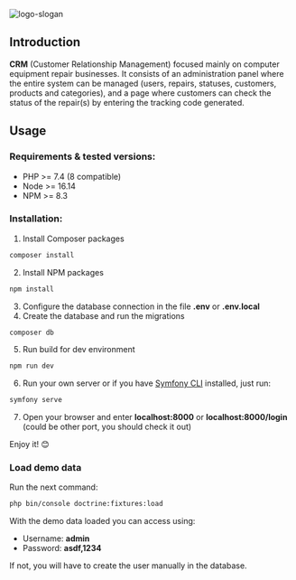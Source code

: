 ![logo-slogan](https://user-images.githubusercontent.com/15237067/150875257-3b534f91-76f3-4cf2-b929-63bd6d844e4b.png)

## Introduction
**CRM** (Customer Relationship Management) focused mainly on computer equipment repair businesses. It consists of an administration panel where the entire system can be managed (users, repairs, statuses, customers, products and categories), and a page where customers can check the status of the repair(s) by entering the tracking code generated.

## Usage
### Requirements & tested versions:
- PHP >= 7.4 (8 compatible)
- Node >= 16.14
- NPM >= 8.3

### Installation:
1. Install Composer packages
```sh
composer install
```
2. Install NPM packages
```sh
npm install
```
3. Configure the database connection in the file **.env** or **.env.local**
4. Create the database and run the migrations
```sh
composer db
```
5. Run build for dev environment
```sh
npm run dev
```
6. Run your own server or if you have [Symfony CLI](https://symfony.com/doc/current/setup/symfony_server.html#installation) installed, just run:
```sh
symfony serve
```
7. Open your browser and enter **localhost:8000** or **localhost:8000/login** (could be other port, you should check it out)

Enjoy it! 😊

### Load demo data
Run the next command:
```sh
php bin/console doctrine:fixtures:load
```

With the demo data loaded you can access using:
- Username: **admin**
- Password: **asdf,1234**

If not, you will have to create the user manually in the database.





